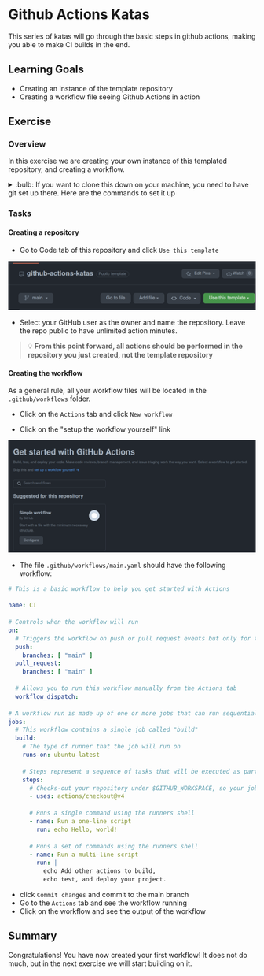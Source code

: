 # Github Actions Katas

This series of katas will go through the basic steps in github actions, making you able to make CI builds in the end.

## Learning Goals

- Creating an instance of the template repository
- Creating a workflow file seeing Github Actions in action

## Exercise

### Overview

In this exercise we are creating your own instance of this templated repository, and creating a workflow.

<details>
<summary>:bulb: If you want to clone this down on your machine, you need to have git set up there. Here are the commands to set it up</summary>

You need to provide your email and name to git with the following commands.

``` bash
git config --global user.email "you@example.com"
git config --global user.name "Your Name"
```

When you do a git clone, then you will be asked for your username and password. If you want to avoid that, you can set up an ssh key. [Here is a guide on how to do that](https://help.github.com/en/github/authenticating-to-github/connecting-to-github-with-ssh).  It will take you 5-10 minutes though, so if you are in a hurry, just use the username and password.

</details>

### Tasks

#### Creating a repository

-  Go to Code tab of this repository and click `Use this template`

![Use this template](../img/template.png)

-  Select your GitHub user as the owner and name the repository. Leave the repo public to have unlimited action minutes.

> :bulb: **From this point forward, all actions should be performed in the repository you just created, not the template repository**

#### Creating the workflow

As a general rule, all your workflow files will be located in the `.github/workflows` folder.

- Click on the `Actions` tab and click `New workflow`

- Click on the "setup the workflow yourself" link

![hello-world](../img/hello-world.png)

- The file `.github/workflows/main.yaml` should have the following workflow:

``` yaml
# This is a basic workflow to help you get started with Actions

name: CI

# Controls when the workflow will run
on:
  # Triggers the workflow on push or pull request events but only for the "main" branch
  push:
    branches: [ "main" ]
  pull_request:
    branches: [ "main" ]

  # Allows you to run this workflow manually from the Actions tab
  workflow_dispatch:

# A workflow run is made up of one or more jobs that can run sequentially or in parallel
jobs:
  # This workflow contains a single job called "build"
  build:
    # The type of runner that the job will run on
    runs-on: ubuntu-latest

    # Steps represent a sequence of tasks that will be executed as part of the job
    steps:
      # Checks-out your repository under $GITHUB_WORKSPACE, so your job can access it
      - uses: actions/checkout@v4

      # Runs a single command using the runners shell
      - name: Run a one-line script
        run: echo Hello, world!

      # Runs a set of commands using the runners shell
      - name: Run a multi-line script
        run: |
          echo Add other actions to build,
          echo test, and deploy your project.
```

- click `Commit changes` and commit to the main branch
- Go to the `Actions` tab and see the workflow running
- Click on the workflow and see the output of the workflow

## Summary

Congratulations! You have now created your first workflow!
It does not do much, but in the next exercise we will start building on it.

